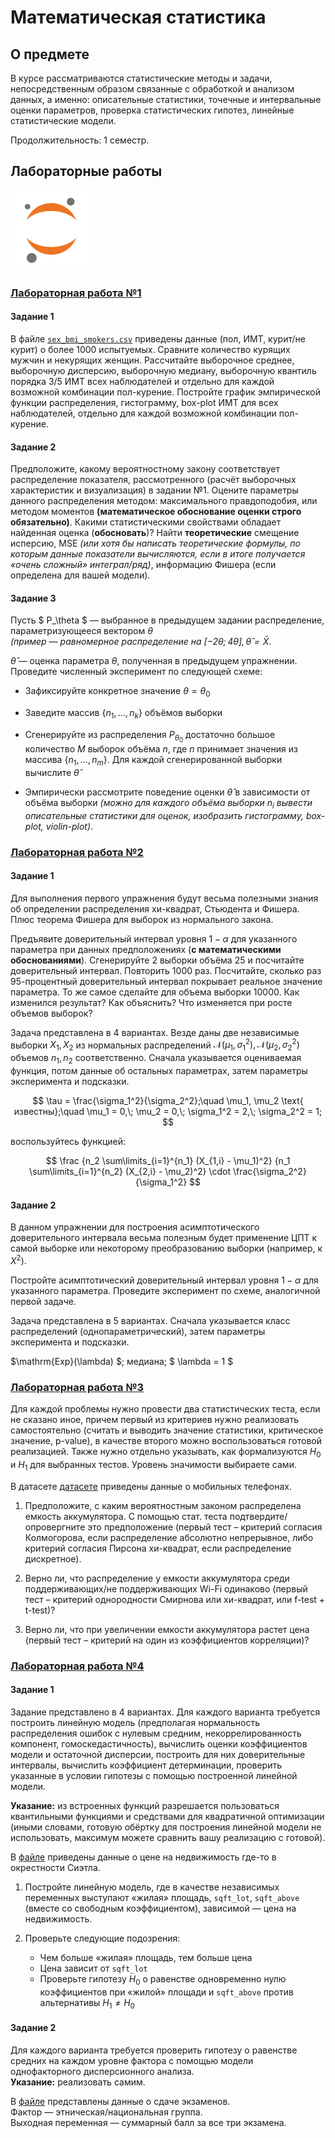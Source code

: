 # Математическая статистика

## **О предмете**

В курсе рассматриваются статистические методы и задачи, непосредственным образом связанные с обработкой и анализом данных, а именно: описательные статистики, точечные и интервальные оценки параметров, проверка статистических гипотез, линейные статистические модели.

Продолжительность: 1 семестр.

## **Лабораторные работы**
![Jupiter Notebook](https://github.com/kihort-si/itmo/blob/main/common/jupiter.svg)

### [**Лабораторная работа №1**](https://github.com/kihort-si/itmo/tree/main/math%20statistics/lab%201)

#### Задание 1

В файле [`sex_bmi_smokers.csv`](https://github.com/kihort-si/itmo/blob/main/math%20statistics/lab%201/sex_bmi_smokers.csv) приведены данные (пол, ИМТ, курит/не курит) о более 1000 испытуемых. Сравните количество курящих мужчин и некурящих женщин. Рассчитайте выборочное среднее, выборочную дисперсию, выборочную медиану, выборочную квантиль порядка 3/5 ИМТ всех наблюдателей и отдельно для каждой возможной комбинации пол-курение. Постройте график эмпирической функции распределения, гистограмму, box-plot ИМТ для всех наблюдателей, отдельно для каждой возможной комбинации пол-курение.

#### Задание 2

Предположите, какому вероятностному закону соответствует распределение показателя, рассмотренного (расчёт выборочных характеристик и визуализация) в задании №1. Оцените параметры данного распределения методом: максимального правдоподобия, или методом моментов **(математическое обоснование оценки строго обязательно)**. Какими статистическими свойствами обладает найденная оценка (**обосновать**)? Найти **теоретические** смещение исперсию, MSE *(или хотя бы написать теоретические формулы, по которым данные показатели вычисляются, если в итоге получается «очень сложный» интеграл/ряд)*, информацию Фишера (если определена для вашей модели).

#### Задание 3

Пусть $ P_\theta $ — выбранное в предыдущем задании распределение, параметризующееся вектором $\theta$   
*(пример — равномерное распределение на $[-2\theta; 4\theta], \hat{\theta} = \bar{X}$*.

$\hat{\theta}$ — оценка параметра $\theta$, полученная в предыдущем упражнении.  
Проведите численный эксперимент по следующей схеме:

- Зафиксируйте конкретное значение $\theta = \theta_0$ 
- Заведите массив $\{n_1, \dots, n_k\}$ объёмов выборки
- Сгенерируйте из распределения $P_{\theta_0}$ достаточно большое количество $M$ выборок объёма $n$, где $n$ принимает значения из массива $\{n_1, \dots, n_m\}$. Для каждой сгенерированной выборки вычислите $\hat{\theta}$

- Эмпирически рассмотрите поведение оценки $\hat{\theta}$ в зависимости от объёма выборки *(можно для каждого объёма выборки $n_i$ вывести описательные статистики для оценок, изобразить гистограмму, box-plot, violin-plot)*.

### [**Лабораторная работа №2**](https://github.com/kihort-si/itmo/tree/main/math%20statistics/lab%202)

#### Задание 1

Для выполнения первого упражнения будут весьма полезными знания об определении распределения хи-квадрат, Стьюдента и Фишера. Плюс теорема Фишера для выборок из нормального закона.

Предъявите доверительный интервал уровня $1 - \alpha$ для указанного параметра при данных предположениях (**с математическими обоснованиями**). Сгенерируйте 2 выборки объёма 25 и посчитайте доверительный интервал. Повторить 1000 раз. Посчитайте, сколько раз 95-процентный доверительный интервал покрывает реальное значение параметра. То же самое сделайте для объема выборки 10000. Как изменился результат? Как объяснить? Что изменяется при росте объемов выборок?

Задача представлена в 4 вариантах. Везде даны две независимые выборки $X_1, X_2$ из нормальных распределений 
$\mathcal{N}(\mu_1, \sigma_1^2), \mathcal{N}(\mu_2, \sigma_2^2)$ объемов $n_1, n_2$ соответственно. Сначала указывается оцениваемая функция, потом данные об остальных параметрах, затем параметры эксперимента и подсказки.

$$
\tau = \frac{\sigma_1^2}{\sigma_2^2};\quad \mu_1, \mu_2 \text{ известны};\quad \mu_1 = 0,\; \mu_2 = 0,\; \sigma_1^2 = 2,\; \sigma_2^2 = 1;
$$

воспользуйтесь функцией:

$$
\frac
{n_2 \sum\limits_{i=1}^{n_1} (X_{1,i} - \mu_1)^2}
{n_1 \sum\limits_{i=1}^{n_2} (X_{2,i} - \mu_2)^2}
\cdot \frac{\sigma_2^2}{\sigma_1^2}
$$

#### Задание 2

В данном упражнении для построения асимптотического доверительного интервала весьма полезным будет применение ЦПТ к самой выборке или некоторому преобразованию выборки (например, к $X^2$).

Постройте асимптотический доверительный интервал уровня $1 - \alpha$ для указанного параметра. Проведите эксперимент по схеме, аналогичной первой задаче.

Задача представлена в 5 вариантах. Сначала указывается класс распределений (однопараметрический), затем параметры эксперимента и подсказки.

$\mathrm{Exp}(\lambda) $; медиана; $ \lambda = 1 $

### [**Лабораторная работа №3**](https://github.com/kihort-si/itmo/tree/main/math%20statistics/lab%203)

Для каждой проблемы нужно провести два статистических теста, если не сказано иное, причем первый из критериев нужно реализовать самостоятельно (считать и выводить значение статистики, критическое значение, p-value), в качестве второго можно воспользоваться готовой реализацией. Также нужно отдельно указывать, как формализуются $H_0$ и $H_1$ для выбранных тестов. Уровень значимости выбираете сами.

В датасете [датасете](https://github.com/kihort-si/itmo/blob/main/math%20statistics/lab%203/mobile_phones.csv) приведены данные о мобильных телефонах.

1. Предположите, с каким вероятностным законом распределена емкость аккумулятора. С помощью стат. теста подтвердите/опровергните это предположение (первый тест – критерий согласия Колмогорова, если распределение абсолютно непрерывное, либо критерий согласия Пирсона хи-квадрат, если распределение дискретное).

2. Верно ли, что распределение у емкости аккумулятора среди поддерживающих/не поддерживающих Wi-Fi одинаково (первый тест – критерий однородности Смирнова или хи-квадрат, или f-test + t-test)?

3. Верно ли, что при увеличении емкости аккумулятора растет цена (первый тест – критерий на один из коэффициентов корреляции)?

### [**Лабораторная работа №4**](https://github.com/kihort-si/itmo/tree/main/math%20statistics/lab%204)

#### Задание 1

Задание представлено в 4 вариантах. Для каждого варианта требуется построить линейную модель (предполагая нормальность распределения ошибок с нулевым средним, некоррелированность компонент, гомоскедастичность), вычислить оценки коэффициентов модели и остаточной дисперсии, построить для них доверительные интервалы, вычислить коэффициент детерминации, проверить указанные в условии гипотезы с помощью построенной линейной модели.

**Указание:** из встроенных функций разрешается пользоваться квантильными функциями и средствами для квадратичной оптимизации (иными словами, готовую обёртку для построения линейной модели не использовать, максимум можете сравнить вашу реализацию с готовой).

В [файле](https://github.com/kihort-si/itmo/blob/main/math%20statistics/lab%204/kc_house_data.csv) приведены данные о цене на недвижимость где-то в окрестности Сиэтла.

1. Постройте линейную модель, где в качестве независимых переменных выступают «жилая» площадь, `sqft_lot`, `sqft_above` (вместе со свободным коэффициентом), зависимой — цена на недвижимость.

2. Проверьте следующие подозрения:
   - Чем больше «жилая» площадь, тем больше цена
   - Цена зависит от `sqft_lot`
   - Проверьте гипотезу $H_0$ о равенстве одновременно нулю коэффициентов при «жилой» площади и `sqft_above` против альтернативы $H_1 \ne H_0$

#### Задание 2

Для каждого варианта требуется проверить гипотезу о равенстве средних на каждом уровне фактора с помощью модели однофакторного дисперсионного анализа.  
**Указание:** реализовать самим.

В [файле](https://github.com/kihort-si/itmo/blob/main/math%20statistics/lab%204/exams_dataset.csv) представлены данные о сдаче экзаменов.  
Фактор — этническая/национальная группа.  
Выходная переменная — суммарный балл за все три экзамена.
